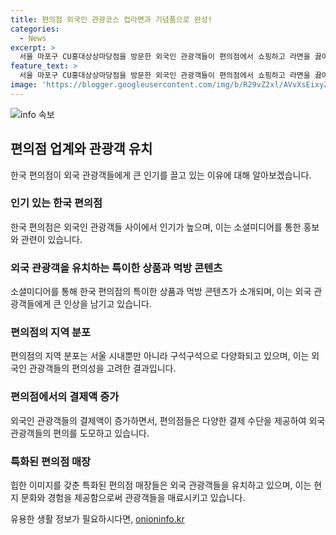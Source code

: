 ```yaml
---
title: 편의점 외국인 관광코스 컵라면과 기념품으로 완성!
categories:
  - News
excerpt: >
  서울 마포구 CU홍대상상마당점을 방문한 외국인 관광객들이 편의점에서 쇼핑하고 라면을 끓여 먹는 등 특이한 경험을 살아보이며 인스타그램과 틱톡 등 소셜미디어를 통해 공유되는 콘텐츠로 한국 편의점이 외국인들의 필수 관광 코스로 떠오르고 있다. 이에 따른 외국 관광객 수도 증가하고 있으며, 편의점들은 관광객을 모으기 위해 특화점포를 내며 다양한 전략을 펼치고 있다.
feature_text: >
  서울 마포구 CU홍대상상마당점을 방문한 외국인 관광객들이 편의점에서 쇼핑하고 라면을 끓여 먹는 등 특이한 경험을 살아보이며 인스타그램과 틱톡 등 소셜미디어를 통해 공유되는 콘텐츠로 한국 편의점이 외국인들의 필수 관광 코스로 떠오르고 있다. 이에 따른 외국 관광객 수도 증가하고 있으며, 편의점들은 관광객을 모으기 위해 특화점포를 내며 다양한 전략을 펼치고 있다.
image: 'https://blogger.googleusercontent.com/img/b/R29vZ2xl/AVvXsEixyZcFfHzMRdzZMjFBmAUKJYCLCGyLL1o632UiGVXcaFdKo_bkvkuCioo0uUKlGfBVcT3P84aROyZIXSBEx3Aw5nCQ3pTgDom1WDC4m8eifvWiAmWEEVb4x6G_l8C0QH225ldMjyaFvpxGEBGNO37VmDTDMHGhJPq73UglMfDca1-0aw/s1600/blogspot.png'
---
```


<p><img src="https://blogger.googleusercontent.com/img/b/R29vZ2xl/AVvXsEixyZcFfHzMRdzZMjFBmAUKJYCLCGyLL1o632UiGVXcaFdKo_bkvkuCioo0uUKlGfBVcT3P84aROyZIXSBEx3Aw5nCQ3pTgDom1WDC4m8eifvWiAmWEEVb4x6G_l8C0QH225ldMjyaFvpxGEBGNO37VmDTDMHGhJPq73UglMfDca1-0aw/s1600/blogspot.png" alt="info 속보" /></p>

<h2 data-ke-size="size26">편의점 업계와 관광객 유치</h2>

<p data-ke-size="size16">한국 편의점이 외국 관광객들에게 큰 인기를 끌고 있는 이유에 대해 알아보겠습니다.</p>

<h3><b>인기 있는 한국 편의점</b></h3>

<p data-ke-size="size16">한국 편의점은 외국인 관광객들 사이에서 인기가 높으며, 이는 소셜미디어를 통한 홍보와 관련이 있습니다.</p>

<h3><b>외국 관광객을 유치하는 특이한 상품과 먹방 콘텐츠</b></h3>

<p data-ke-size="size16">소셜미디어를 통해 한국 편의점의 특이한 상품과 먹방 콘텐츠가 소개되며, 이는 외국 관광객들에게 큰 인상을 남기고 있습니다.</p>

<h3><b>편의점의 지역 분포</b></h3>

<p data-ke-size="size16">편의점의 지역 분포는 서울 시내뿐만 아니라 구석구석으로 다양화되고 있으며, 이는 외국인 관광객들의 편의성을 고려한 결과입니다.</p>

<h3><b>편의점에서의 결제액 증가</b></h3>

<p data-ke-size="size16">외국인 관광객들의 결제액이 증가하면서, 편의점들은 다양한 결제 수단을 제공하여 외국 관광객들의 편의를 도모하고 있습니다.</p>

<h3><b>특화된 편의점 매장</b></h3>

<p data-ke-size="size16">힙한 이미지를 갖춘 특화된 편의점 매장들은 외국 관광객들을 유치하고 있으며, 이는 현지 문화와 경험을 제공함으로써 관광객들을 매료시키고 있습니다.</p>
유용한 생활 정보가 필요하시다면, <a href="https://onioninfo.kr" rel="dofollow">onioninfo.kr</a>


